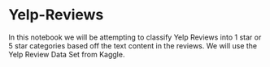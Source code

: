 # Yelp-Reviews
In this notebook we will be attempting to classify Yelp Reviews into 1 star or 5 star categories based off the text content in the reviews.  We will use the Yelp Review Data Set from Kaggle.
